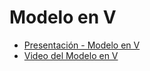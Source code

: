 # Modelo en V

- [Presentación - Modelo en V](https://github.com/orlandordzc/UADYFoodFIS/blob/Modelo-V/Modelo-V/Modelo%20en%20V.pdf)
- [Video del Modelo en V](https://github.com/orlandordzc/UADYFoodFIS/blob/Modelo-V/Modelo-V/Video%20Modelo-V.md)
